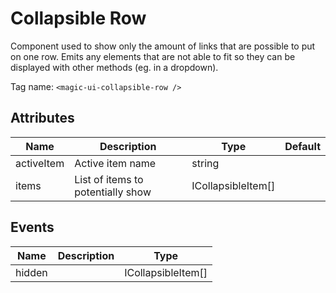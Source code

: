 # Collapsible Row

Component used to show only the amount of links that are possible to put
on one row. Emits any elements that are not able to fit so they can be displayed
with other methods (eg. in a dropdown).

Tag name: `<magic-ui-collapsible-row />`

## Attributes

| Name       | Description                       | Type               | Default |
| ---------- | --------------------------------- | ------------------ | ------- |
| activeItem | Active item name                  | string             |
| items      | List of items to potentially show | ICollapsibleItem[] |

## Events

| Name   | Description | Type               |
| ------ | ----------- | ------------------ |
| hidden |             | ICollapsibleItem[] |
